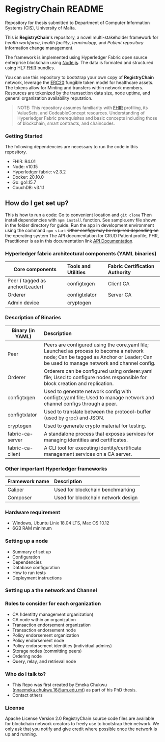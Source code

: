 # RegistryChain README #
Repository for thesis submitted to Department of Computer Information Systems (CIS), University of Malta.



This is **RegistryChain**'s repository, a novel multi-stakeholder framework for *health workforce*, *health facility*, *terminology*, and *Patient repository* information change management.

The framework is implemented using Hyperledger Fabric open source enterprise blockchain using [Node.js](https://nodejs.org/en/).
The data is formated and structured using HL7 [FHIR](https://www.hl7.org/fhir/) bundles.

You can use this repository to bootstrap your own copy of **RegistryChain** network, leverage the [ERC20](https://en.wikipedia.org/wiki/Ethereum#ERC-20_Tokens) fungible token model for healthcare assets.
The tokens allow for Minting and transfers within network members. Resources are tokenized by the transaction data size, node uptime, and general organization availability reputation.

>NOTE: This repository assumes familiarity with [FHIR](https://www.hl7.org/fhir) profiling, its ValueSets, and CodeableConcept resources.
>Understanding of Hyperledger Fabric prerequisites and basic concepts including those of blockchain, smart contracts, and chaincodes.

### Getting Started ###
The following dependencies are necessary to run the code in this repository.

* FHIR: R4.01
* Node: v10.15
* Hyperledger fabric: v2.3.2
* Docker: 20.10.0
* Go: go1.15.7
* CouchDB: v3.1.1

## How do I get set up? ##
This is how to run a code:
Go to convenient location and `git clone`
Then install dependencies with `npm install` function.
See sample.env file shown in the folder directory for guide.
Run the app in development environment using the command `npm start`
~~Other configs may be required depending on the operating system~~
The API documentation for CRUD Patient profile, PHR, Practitioner is as in this documentation link [API Documentation](https://documenter.getpostman.com/view/16276703/UVJbFwmz).

### Hyperledger fabric architectural components (YAML binaries) ###
Core components  | Tools and Utilities  |  Fabric Certification Authority
---------------- | :------------------- | :--------------------------
Peer ( tagged as anchor/Leader) | configtxgen          | Client CA
Orderer          | configtxlator        | Server CA
Admin device     | cryptogen            |

### Description of Binaries ###
Binary (in YAML) | Description
---------------- | :-------------------
Peer             | Peers are configured using the core.yaml file; Launched as process to become a network node; Can be tagged as Anchor or Leader; Can be used to manage network and channel config.
Orderer          | Orderers can be configured using orderer.yaml file; Used to configure nodes responsible for block creation and replication.
configtxgen      | Used to generate network config with configtx.yaml file; Used to manage network and channel configs through a peer.
configtxlator    | Used to translate between the protocol-buffer (used by grpc) and JSON.
cryptogen        | Used to generate crypto material for testing.
fabric-ca-server | A standalone process that exposes services for managing identities and certificates.
fabric-ca-client | A CLI tool for executing identity/certificate management services on a CA server.


### Other important Hyperledger frameworks ###
Framework name  | Description
---------------- | :-------------------
Caliper          | Used for blockchain benchmarking
Composer         | Used for blockchain network design

### Hardware requirement ###
* Windows, Ubuntu Linix 18.04 LTS, Mac OS 10.12
* 6GB RAM minimum

### Setting up a node ###
* Summary of set up
* Configuration
* Dependencies
* Database configuration
* How to run tests
* Deployment instructions

### Setting up a the network and Channel ###

### Roles to consider for each organization ###
* CA (Identitty management organization)
* CA node within an organization
* Transaction endorsement organization
* Transaction endorsement node
* Policy endorsement organization
* Policy endorsement node
* Policy endorsement identities (individual admins)
* Storage nodes (committing peers)
* Ordering node
* Query, relay, and retrieval node

### Who do I talk to? ###

* This Repo was first created by Emeka Chukwu (nnaemeka.chukwu.16@um.edu.mt) as part of his PhD thesis.
* Contact others

### License ###
Apache License Version 2.0
RegistryChain source code files are available for blockchain network creators to freely use to bootstrap their network. We only ask that you notify and give credit where possible once the network is up and running.
